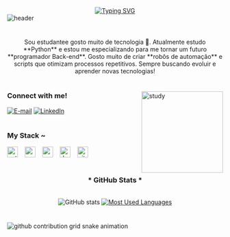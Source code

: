 <div align="center">
  <a href="https://git.io/typing-svg">
    <img src="https://readme-typing-svg.demolab.com?font=Fira+Code&weight=500&size=22&pause=1000&color=00FF00&center=true&vCenter=true&random=false&width=524&lines=▹+Welcome+to+my+profile!+˙ᴗ˙+▹;I'm+Richard+Erick;Back-end+developer+in+progress;Automation+and+Bots+lover" alt="Typing SVG">
  </a>
</div>

<img align="center" alt="header" src="./src/header-gif.gif">

#

<p align="center">
Sou estudantee gosto muito de tecnologia 🚀.  
Atualmente estudo **Python** e estou me especializando para me tornar um futuro **programador Back-end**.  
Gosto muito de criar **robôs de automação** e scripts que otimizam processos repetitivos.  
Sempre buscando evoluir e aprender novas tecnologias!  
</p>

#

<img align="right" alt="study" height="190px" src="./src/study.gif">

<h3 align="left">Connect with me!</h3>

[![E-mail](https://img.shields.io/badge/-Email-000?style=for-the-badge&logo=gmail&logoColor=00FF00)](mailto:richarderickfs@gmail.com)
[![LinkedIn]([https://img.shields.io/badge/-LinkedIn-000?style=for-the-badge&logo=linkedin&logoColor=00FF00)](https://www.linkedin.com/feed/](https://www.linkedin.com/in/richard-erick-8743092a7/))


#

<h3 align="left">My Stack ~</h3>

<div align="left">
  <img src="https://cdn.jsdelivr.net/gh/devicons/devicon/icons/python/python-original.svg" height="25" alt="python logo" />
  <img width="8" />
  <img src="https://cdn.jsdelivr.net/gh/devicons/devicon/icons/mysql/mysql-original.svg" height="25" alt="mysql logo" />
  <img width="8" />
  <img src="https://cdn.jsdelivr.net/gh/devicons/devicon/icons/postgresql/postgresql-original.svg" height="25" alt="postgresql logo" />
  <img width="8" />
  <img src="https://cdn.jsdelivr.net/gh/devicons/devicon/icons/docker/docker-original.svg" height="25" alt="docker logo" />
  <img width="8" />
  <img src="https://cdn.jsdelivr.net/gh/devicons/devicon/icons/github/github-original.svg" height="25" alt="github logo" />
</div>

#

<div align="center">
  <h3>* GitHub Stats *</h3>
  <br>
  <img src="https://github-readme-stats-git-masterrstaa-rickstaa.vercel.app/api?username=polarogamer&hide_title=true&show_icons=true&include_all_commits=false&count_private=true&line_height=25&hide=issues&bg_color=000&title_color=00FF00&text_color=FFF&border_radius=3&border_color=00FF00&icon_color=00FF00&theme=dark" alt="GitHub stats">

  <a href="https://github.com/polarogamer/github-readme-stats">
    <img src="https://github-readme-stats-git-masterrstaa-rickstaa.vercel.app/api/top-langs/?username=polarogamer&line_height=10&card_width=290&layout=compact&hide_title=false&count_private=true&langs_count=4&show_icons=true&title_color=00FF00&hide=html,scss,less&bg_color=000&text_color=8B8B8B&border_radius=3&border_color=00FF00" alt="Most Used Languages">
  </a>
</div>

#

<picture align="center">
  <source media="(prefers-color-scheme: dark)" srcset="https://raw.githubusercontent.com/polarogamer/polarogamer/output/github-contribution-grid-snake-dark.svg">
  <source media="(prefers-color-scheme: light)" srcset="https://raw.githubusercontent.com/polarogamer/polarogamer/output/github-contribution-grid-snake.svg">
  <img align="center" alt="github contribution grid snake animation" src="https://raw.githubusercontent.com/polarogamer/polarogamer/output/github-contribution-grid-snake.svg">
</picture>
